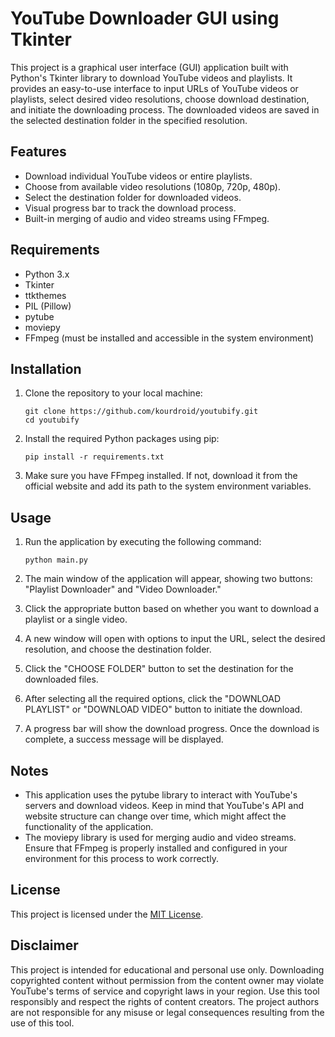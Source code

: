 # YouTube Downloader GUI using Tkinter

This project is a graphical user interface (GUI) application built with Python's Tkinter library to download YouTube videos and playlists. It provides an easy-to-use interface to input URLs of YouTube videos or playlists, select desired video resolutions, choose download destination, and initiate the downloading process. The downloaded videos are saved in the selected destination folder in the specified resolution.

## Features

- Download individual YouTube videos or entire playlists.
- Choose from available video resolutions (1080p, 720p, 480p).
- Select the destination folder for downloaded videos.
- Visual progress bar to track the download process.
- Built-in merging of audio and video streams using FFmpeg.

## Requirements

- Python 3.x
- Tkinter
- ttkthemes
- PIL (Pillow)
- pytube
- moviepy
- FFmpeg (must be installed and accessible in the system environment)

## Installation

1. Clone the repository to your local machine:

   ```
   git clone https://github.com/kourdroid/youtubify.git
   cd youtubify
   ```

2. Install the required Python packages using pip:

   ```
   pip install -r requirements.txt
   ```

3. Make sure you have FFmpeg installed. If not, download it from the official website and add its path to the system environment variables.

## Usage

1. Run the application by executing the following command:

   ```
   python main.py
   ```

2. The main window of the application will appear, showing two buttons: "Playlist Downloader" and "Video Downloader."

3. Click the appropriate button based on whether you want to download a playlist or a single video.

4. A new window will open with options to input the URL, select the desired resolution, and choose the destination folder.

5. Click the "CHOOSE FOLDER" button to set the destination for the downloaded files.

6. After selecting all the required options, click the "DOWNLOAD PLAYLIST" or "DOWNLOAD VIDEO" button to initiate the download.

7. A progress bar will show the download progress. Once the download is complete, a success message will be displayed.

## Notes

- This application uses the pytube library to interact with YouTube's servers and download videos. Keep in mind that YouTube's API and website structure can change over time, which might affect the functionality of the application.
- The moviepy library is used for merging audio and video streams. Ensure that FFmpeg is properly installed and configured in your environment for this process to work correctly.

## License

This project is licensed under the [MIT License](LICENSE).

## Disclaimer

This project is intended for educational and personal use only. Downloading copyrighted content without permission from the content owner may violate YouTube's terms of service and copyright laws in your region. Use this tool responsibly and respect the rights of content creators. The project authors are not responsible for any misuse or legal consequences resulting from the use of this tool.
